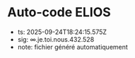 # Auto-code ELIOS
- ts: 2025-09-24T18:24:15.575Z
- sig: ∞.je.toi.nous.432.528
- note: fichier généré automatiquement